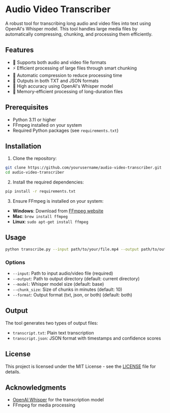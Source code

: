 # Audio Video Transcriber

A robust tool for transcribing long audio and video files into text using OpenAI's Whisper model. This tool handles large media files by automatically compressing, chunking, and processing them efficiently.

## Features

- 🎥 Supports both audio and video file formats
- ⚡ Efficient processing of large files through smart chunking
- 🔄 Automatic compression to reduce processing time
- 📝 Outputs in both TXT and JSON formats
- 🎯 High accuracy using OpenAI's Whisper model
- 💪 Memory-efficient processing of long-duration files

## Prerequisites

- Python 3.11 or higher
- FFmpeg installed on your system
- Required Python packages (see `requirements.txt`)

## Installation

1. Clone the repository:
```bash
git clone https://github.com/yourusername/audio-video-transcriber.git
cd audio-video-transcriber
```

2. Install the required dependencies:
```bash
pip install -r requirements.txt
```

3. Ensure FFmpeg is installed on your system:
- **Windows**: Download from [FFmpeg website](https://ffmpeg.org/download.html)
- **Mac**: `brew install ffmpeg`
- **Linux**: `sudo apt-get install ffmpeg`

## Usage

```bash
python transcribe.py --input path/to/your/file.mp4 --output path/to/output
```

### Options

- `--input`: Path to input audio/video file (required)
- `--output`: Path to output directory (default: current directory)
- `--model`: Whisper model size (default: base)
- `--chunk_size`: Size of chunks in minutes (default: 10)
- `--format`: Output format (txt, json, or both) (default: both)

## Output

The tool generates two types of output files:
- `transcript.txt`: Plain text transcription
- `transcript.json`: JSON format with timestamps and confidence scores

## License

This project is licensed under the MIT License - see the [LICENSE](LICENSE) file for details.

## Acknowledgments

- [OpenAI Whisper](https://github.com/openai/whisper) for the transcription model
- FFmpeg for media processing
